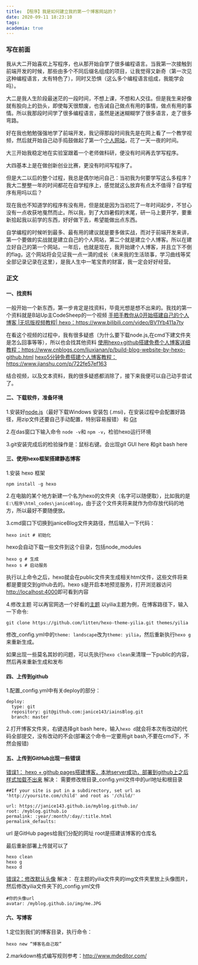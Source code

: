 ```yaml
---
title: 【程序】我是如何建立我的第一个博客网站的？
date: 2020-09-11 18:23:10
tags:
academia: true
---
```


### 写在前面

我从大二开始喜欢上写程序，也从那开始自学了很多编程语言。当我第一次接触到前端开发的时候，那些由多个不同后缀名组成的项目，让我觉得又新奇（第一次见这种编程语言，太有特色了），同时又恐惧（这么多个编程语言组成，我能学会吗）。

大二是我人生阶段最迷茫的一段时间，不想上课，不想和人交往。但是我生来好像就有股向上的劲头，即使每天很颓废，也告诫自己做点有用的事情，做点有用的事情。所以我那段时间学了很多编程语言，虽然是迷迷糊糊学了很多语言，走了很多弯路。

好在我也勉勉强强地学了前端开发，我记得那段时间我先是在网上看了一个教学视频，然后就开始自己动手捣鼓做起了第一个[个人网站](https://janice143.github.io/thejanicelan/index.html)，花了一天一夜的时间。

大三开始我稳定地在实验室跟着一个老师做科研，便没有时间再去学写程序。

大四基本上是在做创新创业比赛，更没有时间写程序了。

但是大二以后的整个过程，我总是偶尔地问自己：当初我为何要学写这么多程序？我大二整整一年的时间都花在自学程序上，感觉就这么放弃有点太不值得？自学程序有用吗以后？

现在我也不知道学的程序有没有用，但是就是因为当初花了一年时间起步，不甘心没有一点收获地戛然而止。所以我，到了大四暑假的末尾，研一马上要开学，要重新拾起我以前学的东西，好好做下去，希望能做出点东西。

自学编程的时候听到最多、最有用的建议就是要多做实战，而对于前端开发来讲，第一个要做的实战就是建立自己的个人网站，第二个就是建立个人博客。所以在建立好自己的第一个网站，一年后，也就是现在，我开始建个人博客，并且立下不倒的flag，这个网站将会见证我一点一滴的成长（未来我的生活琐事，学习曲线等奖全部记录记录在这里），是我人生中一笔宝贵的财富，我一定会好好经营。


### 正文
#### 一、找资料
一般开始一个新东西，第一步肯定是找资料，毕竟光想是想不出来的。我找的第一个资料就是B站Up主CodeSheep的一个视频
<u>手把手教你从0开始搭建自己的个人博客 |无坑版视频教程| hexo：</u><https://www.bilibili.com/video/BV1Yb411a7ty>

在看这个视频的过程中，我有很多疑惑（为什么要下载node.js,在cmd下建文件夹是怎么回事等等），所以也会找其他资料
<u>使用hexo+github搭建免费个人博客详细教程：</u><https://www.cnblogs.com/liuxianan/p/build-blog-website-by-hexo-github.html>
<u>hexo5分钟免费搭建个人博客教程：</u><https://www.jianshu.com/p/722fe57ef163>

结合视频，以及文本资料，我的很多疑惑都消除了，接下来我便可以自己动手尝试了。

#### 二、下载软件，准备环境
1.安装好[node.js](http://nodejs.cn/download/)（最好下载Windows 安装包 (.msi)，在安装过程中会配置好路径，用zip文件还要自己手动配置，特别容易报错） 和 [Git](https://git-scm.com/download/)

2.在das窗口下输入命令 `node -v`和 `npm -v`，检验hexo运行环境

3.git安装完成后的检验操作是：鼠标右键。会出现git GUI here 和git bash here

#### 三、使用hexo框架搭建静态博客

1.安装 hexo 框架
```
npm install -g hexo
```

2.在电脑的某个地方新建一个名为hexo的文件夹（名字可以随便取），比如我的是`E:\程序\html_codes\janiceBlog`，由于这个文件夹将来就作为你存放代码的地方，所以最好不要随便放。

3.cmd窗口下切换到janiceBlog文件夹路径，然后输入一下代码：
```
hexo init # 初始化
```
hexo会自动下载一些文件到这个目录，包括node_modules
```
hexo g # 生成
hexo s # 启动服务
```
执行以上命令之后，hexo就会在public文件夹生成相关html文件，这些文件将来都是要提交到github去的。hexo s是开启本地预览服务，打开浏览器访问<http://localhost:4000>即可看到内容

4.修改主题
可以再官网选一个好看的[主题](https://hexo.io/themes/)
以yilia主题为例，在博客路径下，输入一下命令:
```
git clone https://github.com/litten/hexo-theme-yilia.git themes/yilia
```

修改_config.yml中的`theme: landscape`改为`theme: yilia`，然后重新执行`hexo g`来重新生成。

如果出现一些莫名其妙的问题，可以先执行`hexo clean`来清理一下public的内容，然后再来重新生成和发布

#### 四、上传到github
1.配置_config.yml中有关deploy的部分：
```
deploy:
  type: git   
  repository: git@github.com:janice143/iainsBlog.git
  branch: master
```

2.打开博客文件夹，右键选择git bash here，输入`hexo d`就会将本次有改动的代码全部提交，没有改动的不会(部署这个命令一定要用git bash,不要在cmd下，不然会报错)

#### 五、上传到GitHub出现一些错误
<u>错误1： hexo + github pages搭建博客，本地server成功，部署到github上之后样式加载不出来</u>
解决：
需要修改根目录_config.yml文件中的url地址和根目录
```
##If your site is put in a subdirectory, set url as 'http://yoursite.com/child' and root as '/child/'

url: https://janice143.github.io/myblog.github.io/
root: /myblog.github.io
permalink: :year/:month/:day/:title.html
permalink_defaults:
```
url 是GitHub pages给我们分配的网址
root是搭建该博客的仓库名

最后重新部署上传就可以了
```
hexo clean
hexo g
hexo d
```

<u>错误2：修改默认头像</u>
解决：
在主题的yilia文件夹的img文件夹里放上头像图片，然后修改yilia文件夹下的_config.yml文件
```
#你的头像url
avatar: /myblog.github.io/img/me.JPG
```
#### 六、写博客

1.定位到我们的博客目录，执行命令：
```
hexo new “博客名自己取”
```
2.markdown格式编写规则参考：http://www.mdeditor.com/





